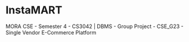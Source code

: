 # InstaMART
MORA CSE - Semester 4 - CS3042 | DBMS - Group Project - CSE_G23 - Single Vendor E-Commerce Platform
